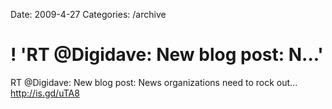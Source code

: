 Date: 2009-4-27
Categories: /archive

# ! 'RT @Digidave: New blog post: N...'

RT @Digidave: New blog post: News organizations need to rock out...  <a href="http://is.gd/uTA8" rel="nofollow">http://is.gd/uTA8</a>
